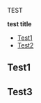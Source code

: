 TEST

<!-- toc -->
**test title**

- [Test1](#test1)
- [Test2](#test2)

<!-- tocstop -->

## Test1
## Test3
